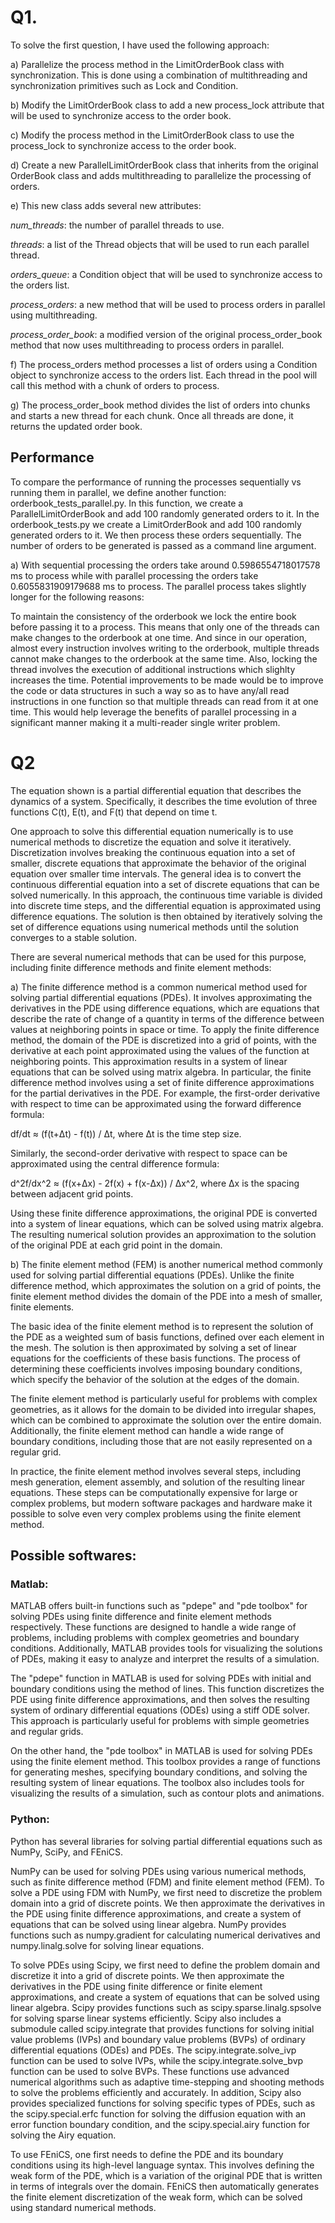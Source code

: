 # Q1. 

To solve the first question, I have used the following approach: 

a) Parallelize the process method in the LimitOrderBook class with synchronization. This is done using a combination of multithreading and synchronization primitives such as Lock and Condition.

b) Modify the LimitOrderBook class to add a new process_lock attribute that will be used to synchronize access to the order book.

c) Modify the process method in the LimitOrderBook class to use the process_lock to synchronize access to the order book.

d) Create a new ParallelLimitOrderBook class that inherits from the original OrderBook class and adds multithreading to parallelize the processing of orders.

e) This new class adds several new attributes:

_num_threads_: the number of parallel threads to use.

_threads_: a list of the Thread objects that will be used to run each parallel thread.

_orders_queue_: a Condition object that will be used to synchronize access to the orders list.

_process_orders_: a new method that will be used to process orders in parallel using multithreading.

_process_order_book_: a modified version of the original process_order_book method that now uses multithreading to process orders in parallel.

f) The process_orders method processes a list of orders using a Condition object to synchronize access to the orders list. Each thread in the pool will call this method with a chunk of orders to process.

g) The process_order_book method divides the list of orders into chunks and starts a new thread for each chunk. Once all threads are done, it returns the updated order book.

## Performance

To compare the performance of running the processes sequentially vs running them in parallel, we define another function: orderbook_tests_parallel.py. In this function, we create a ParallelLimitOrderBook and add 100 randomly generated orders to it. In the orderbook_tests.py we create a LimitOrderBook and add 100 randomly generated orders to it. We then process these orders sequentially. The number of orders to be generated is passed as a command line argument. 

a) With sequential processing the orders take around 0.5986554718017578 ms to process while with parallel processing the orders take 0.6055831909179688 ms to process. The parallel process takes slightly longer for the following reasons:

To maintain the consistency of the orderbook we lock the entire book before passing it to a process. This means that only one of the threads can make changes to the orderbook at one time. And since in our operation, almost every instruction involves writing to the orderbook, multiple threads cannot make changes to the orderbook at the same time. Also, locking the thread involves the execution of additional instructions which slighlty increases the time. Potential improvements to be made would be to improve the code or data structures in such a way so as to have any/all read instructions in one function so that multiple threads can read from it at one time. This would help leverage the benefits of parallel processing in a significant manner making it a multi-reader single writer problem.

# Q2

The equation shown is a partial differential equation that describes the dynamics of a system. Specifically, it describes the time evolution of three functions C(t), E(t), and F(t) that depend on time t.

One approach to solve this differential equation numerically is to use numerical methods to discretize the equation and solve it iteratively. Discretization involves breaking the continuous equation into a set of smaller, discrete equations that approximate the behavior of the original equation over smaller time intervals. The general idea is to convert the continuous differential equation into a set of discrete equations that can be solved numerically. In this approach, the continuous time variable is divided into discrete time steps, and the differential equation is approximated using difference equations. The solution is then obtained by iteratively solving the set of difference equations using numerical methods until the solution converges to a stable solution. 

There are several numerical methods that can be used for this purpose, including finite difference methods and finite element methods:

a) The finite difference method is a common numerical method used for solving partial differential equations (PDEs). It involves approximating the derivatives in the PDE using difference equations, which are equations that describe the rate of change of a quantity in terms of the difference between values at neighboring points in space or time. To apply the finite difference method, the domain of the PDE is discretized into a grid of points, with the derivative at each point approximated using the values of the function at neighboring points. This approximation results in a system of linear equations that can be solved using matrix algebra. In particular, the finite difference method involves using a set of finite difference approximations for the partial derivatives in the PDE. For example, the first-order derivative with respect to time can be approximated using the forward difference formula:

df/dt ≈ (f(t+Δt) - f(t)) / Δt, where Δt is the time step size. 

Similarly, the second-order derivative with respect to space can be approximated using the central difference formula:

d^2f/dx^2 ≈ (f(x+Δx) - 2f(x) + f(x-Δx)) / Δx^2, where Δx is the spacing between adjacent grid points.

Using these finite difference approximations, the original PDE is converted into a system of linear equations, which can be solved using matrix algebra. The resulting numerical solution provides an approximation to the solution of the original PDE at each grid point in the domain. 

b) The finite element method (FEM) is another numerical method commonly used for solving partial differential equations (PDEs). Unlike the finite difference method, which approximates the solution on a grid of points, the finite element method divides the domain of the PDE into a mesh of smaller, finite elements.

The basic idea of the finite element method is to represent the solution of the PDE as a weighted sum of basis functions, defined over each element in the mesh. The solution is then approximated by solving a set of linear equations for the coefficients of these basis functions. The process of determining these coefficients involves imposing boundary conditions, which specify the behavior of the solution at the edges of the domain.

The finite element method is particularly useful for problems with complex geometries, as it allows for the domain to be divided into irregular shapes, which can be combined to approximate the solution over the entire domain. Additionally, the finite element method can handle a wide range of boundary conditions, including those that are not easily represented on a regular grid.

In practice, the finite element method involves several steps, including mesh generation, element assembly, and solution of the resulting linear equations. These steps can be computationally expensive for large or complex problems, but modern software packages and hardware make it possible to solve even very complex problems using the finite element method.

## Possible softwares:

### Matlab: 

MATLAB offers built-in functions such as "pdepe" and "pde toolbox" for solving PDEs using finite difference and finite element methods respectively. These functions are designed to handle a wide range of problems, including problems with complex geometries and boundary conditions. Additionally, MATLAB provides tools for visualizing the solutions of PDEs, making it easy to analyze and interpret the results of a simulation.

The "pdepe" function in MATLAB is used for solving PDEs with initial and boundary conditions using the method of lines. This function discretizes the PDE using finite difference approximations, and then solves the resulting system of ordinary differential equations (ODEs) using a stiff ODE solver. This approach is particularly useful for problems with simple geometries and regular grids.

On the other hand, the "pde toolbox" in MATLAB is used for solving PDEs using the finite element method. This toolbox provides a range of functions for generating meshes, specifying boundary conditions, and solving the resulting system of linear equations. The toolbox also includes tools for visualizing the results of a simulation, such as contour plots and animations.

### Python:

Python has several libraries for solving partial differential equations such as NumPy, SciPy, and FEniCS.

NumPy can be used for solving PDEs using various numerical methods, such as finite difference method (FDM) and finite element method (FEM). To solve a PDE using FDM with NumPy, we first need to discretize the problem domain into a grid of discrete points. We then approximate the derivatives in the PDE using finite difference approximations, and create a system of equations that can be solved using linear algebra. NumPy provides functions such as numpy.gradient for calculating numerical derivatives and numpy.linalg.solve for solving linear equations.

To solve PDEs using Scipy, we first need to define the problem domain and discretize it into a grid of discrete points. We then approximate the derivatives in the PDE using finite difference or finite element approximations, and create a system of equations that can be solved using linear algebra. Scipy provides functions such as scipy.sparse.linalg.spsolve for solving sparse linear systems efficiently. Scipy also includes a submodule called scipy.integrate that provides functions for solving initial value problems (IVPs) and boundary value problems (BVPs) of ordinary differential equations (ODEs) and PDEs. The scipy.integrate.solve_ivp function can be used to solve IVPs, while the scipy.integrate.solve_bvp function can be used to solve BVPs. These functions use advanced numerical algorithms such as adaptive time-stepping and shooting methods to solve the problems efficiently and accurately. In addition, Scipy also provides specialized functions for solving specific types of PDEs, such as the scipy.special.erfc function for solving the diffusion equation with an error function boundary condition, and the scipy.special.airy function for solving the Airy equation.

To use FEniCS, one first needs to define the PDE and its boundary conditions using its high-level language syntax. This involves defining the weak form of the PDE, which is a variation of the original PDE that is written in terms of integrals over the domain. FEniCS then automatically generates the finite element discretization of the weak form, which can be solved using standard numerical methods.